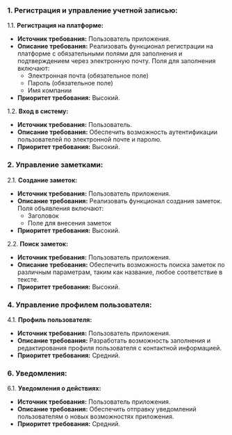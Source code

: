 ### 1. Регистрация и управление учетной записью:

1.1. **Регистрация на платформе:**
- **Источник требования:** Пользователь приложения.
- **Описание требования:** Реализовать функционал регистрации на платформе с обязательными полями для заполнения и подтверждением через электронную почту. Поля для заполнения включают:
    - Электронная почта (обязательное поле)
    - Пароль (обязательное поле)
    - Имя компании
- **Приоритет требования:** Высокий.

1.2. **Вход в систему:**
- **Источник требования:** Пользователь.
- **Описание требования:** Обеспечить возможность аутентификации пользователей по электронной почте и паролю.
- **Приоритет требования:** Высокий.

### 2. Управление заметками:

2.1. **Создание заметок:**
- **Источник требования:** Пользователь приложения.
- **Описание требования:** Реализовать функционал создания заметок. Поля объявления включают:
    - Заголовок
    - Поле для внесения заметок
- **Приоритет требования:** Высокий.

2.2. **Поиск заметок:**
- **Источник требования:** Пользователь приложения.
- **Описание требования:** Обеспечить возможность поиска заметок по различным параметрам, таким как название, любое соответствие в тексте.
- **Приоритет требования:** Высокий.

### 4. Управление профилем пользователя:

4.1. **Профиль пользователя:**
- **Источник требования:** Пользователь приложения.
- **Описание требования:** Разработать возможность заполнения и редактирования профиля пользователя с контактной информацией.
- **Приоритет требования:** Средний.

### 6. Уведомления:

6.1. **Уведомления о действиях:**
- **Источник требования:** Пользователь приложения.
- **Описание требования:** Обеспечить отправку уведомлений пользователям о новых возможностях приложения.
- **Приоритет требования:** Средний.
